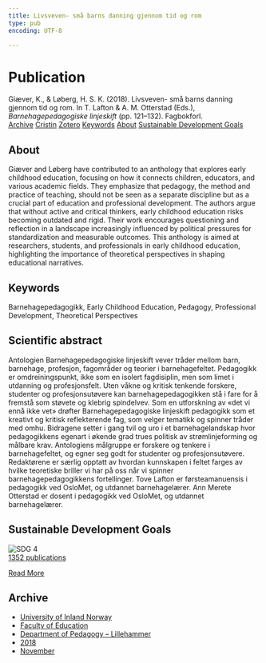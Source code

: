 ```yaml
---
title: Livsveven- små barns danning gjennom tid og rom
type: pub
encoding: UTF-8

---
```

<h1>Publication</h1>
<article id="csl-bib-container-RIHPB9WJ" class="csl-bib-container">
  <div class="csl-bib-body"> <div class="csl-entry">Giæver, K., &#38; Løberg, H. S. K. (2018). Livsveven- små barns danning gjennom tid og rom. In T. Lafton &#38; A. M. Otterstad (Eds.), <i>Barnehagepedagogiske linjeskift</i> (pp. 121–132). Fagbokforl.</div> </div>
  <div class="csl-bib-buttons">
    <a href="#taxonomy-article-RIHPB9WJ" alt="archive" class="csl-bib-button">Archive</a>
    <a href="https://app.cristin.no/results/show.jsf?id=1637786" alt="Cristin" class="csl-bib-button">Cristin</a>
    <a href="http://zotero.org/groups/5881554/items/RIHPB9WJ" alt="Zotero" class="csl-bib-button">Zotero</a>
    <a href="#keywords-article-RIHPB9WJ" alt="keywords" class="csl-bib-button">Keywords</a>
    <a href="#about-article-RIHPB9WJ" alt="about_pub" class="csl-bib-button">About</a>
    <a href="#sdg-article-RIHPB9WJ" alt="sdg" class="csl-bib-button">Sustainable Development Goals</a>
  </div>
  <div id="csl-bib-meta-container-RIHPB9WJ"></div>
</article>
<div id="csl-bib-meta-RIHPB9WJ" class="csl-bib-meta">
  <article id="about-article-RIHPB9WJ" class="about_pub-article">
    <h1>About</h1>
    Giæver and Løberg have contributed to an anthology that explores early childhood education, focusing on how it connects children, educators, and various academic fields. They emphasize that pedagogy, the method and practice of teaching, should not be seen as a separate discipline but as a crucial part of education and professional development. The authors argue that without active and critical thinkers, early childhood education risks becoming outdated and rigid. Their work encourages questioning and reflection in a landscape increasingly influenced by political pressures for standardization and measurable outcomes. This anthology is aimed at researchers, students, and professionals in early childhood education, highlighting the importance of theoretical perspectives in shaping educational narratives.
  </article>
  <article id="keywords-article-RIHPB9WJ" class="keywords-article">
    <h1>Keywords</h1>
    Barnehagepedagogikk, Early Childhood Education, Pedagogy, Professional Development, Theoretical Perspectives
  </article>
  <article id="abstract-article-RIHPB9WJ" class="abstract-article">
    <h1>Scientific abstract</h1>
    Antologien Barnehagepedagogiske linjeskift vever tråder mellom barn, barnehage, profesjon, fagområder og teorier i barnehagefeltet. Pedagogikk er omdreiningspunkt, ikke som en isolert fagdisiplin, men som limet i utdanning og profesjonsfelt. Uten våkne og kritisk tenkende forskere, studenter og profesjonsutøvere kan barnehagepedagogikken stå i fare for å fremstå som støvete og klebrig spindelvev. Som en utforskning av «det vi ennå ikke vet» drøfter Barnehagepedagogiske linjeskift pedagogikk som et kreativt og kritisk reflekterende fag, som velger tematikk og spinner tråder med omhu. Bidragene setter i gang tvil og uro i et barnehagelandskap hvor pedagogikkens egenart i økende grad trues politisk av strømlinjeforming og målbare krav. Antologiens målgruppe er forskere og tenkere i barnehagefeltet, og egner seg godt for studenter og profesjonsutøvere. Redaktørene er særlig opptatt av hvordan kunnskapen i feltet farges av hvilke teoretiske briller vi har på oss når vi spinner barnehagepedagogikkens fortellinger. Tove Lafton er førsteamanuensis i pedagogikk ved OsloMet, og utdannet barnehagelærer. Ann Merete Otterstad er dosent i pedagogikk ved OsloMet, og utdannet barnehagelærer.
  </article>
  <article id="sdg-article-RIHPB9WJ" class="sdg-article">
    <h1>Sustainable Development Goals</h1>
    <div class="sdg-container"><div id="sdg4" class="sdg">
        <img src="{{< params subfolder >}}images/sdg/sdg04_en.png" class="image" alt="SDG 4">
        <div class="sdg-overlay">
          <a href="/en/archive/?key=?sdg=4#archive" class="sdg-publication-count"><span>1352</span> publications</a>
          <p><a href="https://sdgs.un.org/goals/goal4" class="sdg-read-more">Read More</a></p>
        </div>
      </div></div>
  </article>
  <article id="taxonomy-article-RIHPB9WJ" class="taxonomy-article">
    <h1>Archive</h1>
    <ul>
      <li>
        <a href="/en/archive/?key=3DCRN523">University of Inland Norway</a>
      </li>
      <li>
        <a href="/en/archive/?key=WYNZA47F">Faculty of Education</a>
      </li>
      <li>
        <a href="/en/archive/?key=L8MA547R">Department of Pedagogy – Lillehammer</a>
      </li>
      <li>
        <a href="/en/archive/?key=X2Y974UN">2018</a>
      </li>
      <li>
        <a href="/en/archive/?key=P4Q39ASJ">November</a>
      </li>
    </ul>
  </article>
</div>
